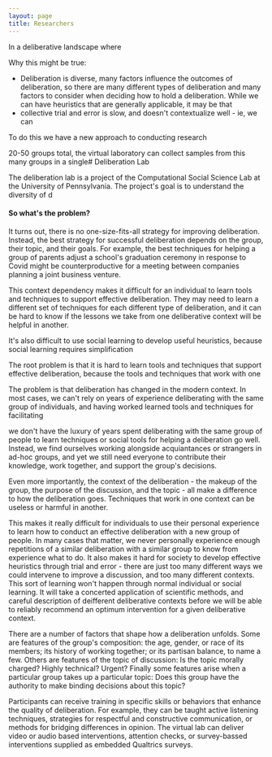 ```yaml
---
layout: page
title: Researchers
---
```


In a deliberative landscape where

Why this might be true:

- Deliberation is diverse, many factors influence the outcomes of deliberation, so there are many different types of deliberation and many factors to consider when deciding how to hold a deliberation. While we can have heuristics that are generally applicable, it may be that
- collective trial and error is slow, and doesn't contextualize well - ie, we can

To do this we have a new approach to conducting research

20-50 groups total, the virtual laboratory can collect samples from this many groups in a single# Deliberation Lab

The deliberation lab is a project of the Computational Social Science Lab at the University of Pennsylvania. The project's goal is to understand the diversity of d



#### So what's the problem?

It turns out, there is no one-size-fits-all strategy for improving deliberation. Instead, the best strategy for successful deliberation depends on the group, their topic, and their goals. For example, the best techniques for helping a group of parents adjust a school's graduation ceremony in response to Covid might be counterproductive for a meeting between companies planning a joint business venture.

This context dependency makes it difficult for an individual to learn tools and techniques to support effective deliberation. They may need to learn a different set of techniques for each different type of deliberation, and it can be hard to know if the lessons we take from one deliberative context will be helpful in another.

It's also difficult to use social learning to develop useful heuristics, because social learning requires simplification



The root problem is that it is hard to learn tools and techniques that support effective deliberation, because the tools and techniques that work with one

The problem is that deliberation has changed in the modern context. In most cases, we can't rely on years of experience deliberating with the same group of individuals, and having worked learned tools and techniques for facilitating

we don't have the luxury of years spent deliberating with the same group of people to learn techniques or social tools for helping a deliberation go well. Instead, we find ourselves working alongside acquiantances or strangers in ad-hoc groups, and yet we still need everyone to contribute their knowledge, work together, and support the group's decisions.

Even more importantly, the context of the deliberation - the makeup of the group, the purpose of the discussion, and the topic - all make a difference to how the deliberation goes. Techniques that work in one context can be useless or harmful in another.

This makes it really difficult for individuals to use their personal experience to learn how to conduct an effective deliberation with a new group of people. In many cases that matter, we never personally experience enough repetitions of a similar deliberation with a similar group to know from experience what to do. It also makes it hard for society to develop effective heuristics through trial and error - there are just too many different ways we could intervene to improve a discussion, and too many different contexts. This sort of learning won't happen through normal individual or social learning. It will take a concerted application of scientific methods, and careful description of deifferent deliberative contexts before we will be able to reliably recommend an optimum intervention for a given deliberative context.



There are a number of factors that shape how a deliberation unfolds. Some are features of the group's composition: the age, gender, or race of its members; its history of working together; or its partisan balance, to name a few. Others are features of the topic of discussion: Is the topic morally charged? Highly technical? Urgent? Finally some features arise when a particular group takes up a particular topic: Does this group have the authority to make binding decisions about this topic?


Participants can receive training in specific skills or behaviors that enhance the quality of deliberation. For example, they can be taught active listening techniques, strategies for respectful and constructive communication, or methods for bridging differences in opinion. The virtual lab can deliver video or audio based interventions, attention checks, or survey-bassed interventions supplied as embedded Qualtrics surveys.
